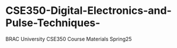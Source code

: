 # CSE350-Digital-Electronics-and-Pulse-Techniques-
BRAC University CSE350 Course Materials Spring25
